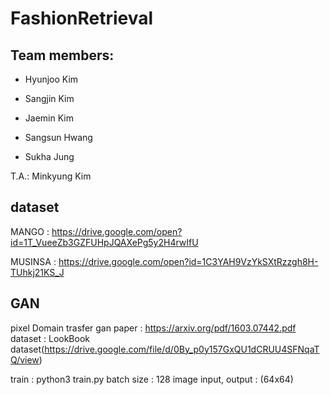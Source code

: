 # FashionRetrieval

## Team members:

* Hyunjoo Kim

* Sangjin Kim

* Jaemin Kim

* Sangsun Hwang 

* Sukha Jung 

T.A.: Minkyung Kim

## dataset
MANGO : https://drive.google.com/open?id=1T_VueeZb3GZFUHpJQAXePg5y2H4rwIfU 

MUSINSA : https://drive.google.com/open?id=1C3YAH9VzYkSXtRzzgh8H-TUhkj21KS_J

## GAN
pixel Domain trasfer gan
paper : https://arxiv.org/pdf/1603.07442.pdf
dataset : LookBook dataset(https://drive.google.com/file/d/0By_p0y157GxQU1dCRUU4SFNqaTQ/view)

train : python3 train.py
batch size : 128
image input, output : (64x64)
